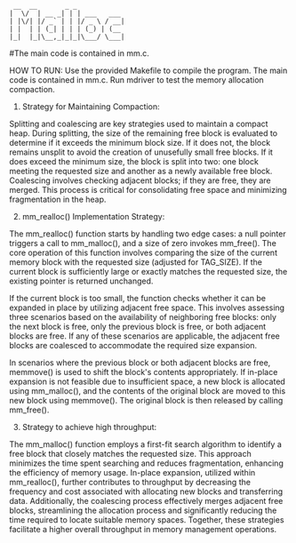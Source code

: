 ```
 __  __       _ _
|  \/  | __ _| | | ___   ___
| |\/| |/ _` | | |/ _ \ / __|
| |  | | (_| | | | (_) | (__
|_|  |_|\__,_|_|_|\___/ \___|
```

#The main code is contained in mm.c.

HOW TO RUN: Use the provided Makefile to compile the program. The main code is contained in mm.c. Run mdriver to test the memory allocation compaction.

1.  Strategy for Maintaining Compaction:

Splitting and coalescing are key strategies used to maintain a compact heap. During splitting, the size of the remaining free block is evaluated to determine if it exceeds the minimum block size. If it does not, the block remains unsplit to avoid the creation of unusefully small free blocks. If it does exceed the minimum size, the block is split into two: one block meeting the requested size and another as a newly available free block. Coalescing involves checking adjacent blocks; if they are free, they are merged. This process is critical for consolidating free space and minimizing fragmentation in the heap.

2. mm_realloc() Implementation Strategy:

The mm_realloc() function starts by handling two edge cases: a null pointer triggers a call to mm_malloc(), and a size of zero invokes mm_free(). The core operation of this function involves comparing the size of the current memory block with the requested size (adjusted for TAG_SIZE). If the current block is sufficiently large or exactly matches the requested size, the existing pointer is returned unchanged.

If the current block is too small, the function checks whether it can be expanded in place by utilizing adjacent free space. This involves assessing three scenarios based on the availability of neighboring free blocks: only the next block is free, only the previous block is free, or both adjacent blocks are free. If any of these scenarios are applicable, the adjacent free blocks are coalesced to accommodate the required size expansion.

In scenarios where the previous block or both adjacent blocks are free, memmove() is used to shift the block's contents appropriately. If in-place expansion is not feasible due to insufficient space, a new block is allocated using mm_malloc(), and the contents of the original block are moved to this new block using memmove(). The original block is then released by calling mm_free().

3. Strategy to achieve high throughput:

The mm_malloc() function employs a first-fit search algorithm to identify a free block that closely matches the requested size. This approach minimizes the time spent searching and reduces fragmentation, enhancing the efficiency of memory usage. In-place expansion, utilized within mm_realloc(), further contributes to throughput by decreasing the frequency and cost associated with allocating new blocks and transferring data. Additionally, the coalescing process effectively merges adjacent free blocks, streamlining the allocation process and significantly reducing the time required to locate suitable memory spaces. Together, these strategies facilitate a higher overall throughput in memory management operations.
